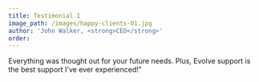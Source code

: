 ```yaml
---
title: Testimonial 1
image_path: /images/happy-clients-01.jpg
author: 'John Walker, <strong>CEO</strong>'
order:
---
```



Everything was thought out for your future needs. Plus, Evolve support is the best support I've ever experienced!"